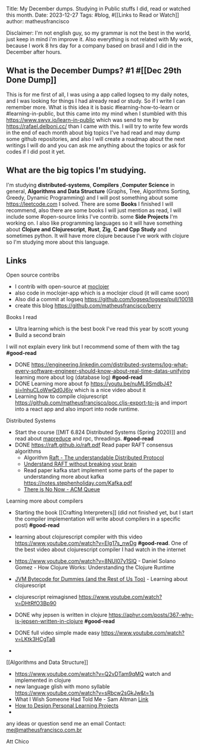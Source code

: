 Title: My December dumps. Studying in Public stuffs I did, read or watched this month.
Date: 2023-12-27
Tags: #blog, #[[Links to Read or Watch]] 
author: matheusfrancisco

Disclaimer: I'm not english guy, so my grammar is not the best in the world, just keep in mind i'm improve it. Also everything is not related with My work, because I work 8 hrs day for a company based on brasil and I did in the December after hours.
## What is the December Dumps? #1 #[[Dec 29th Done Dump]]

This is for me first of all, I was using a app called logseq to my daily notes, and I was looking for things I had already read or study. 
So if I write I can remember more. What is this idea it is basic #learning-how-to-learn or #learning-in-public, but this came into 
my mind when I stumbled with this https://www.swyx.io/learn-in-public which was send to me by https://rafael.delboni.cc/ than 
I came with this. I will try to write few words in the end of each month about big topics I've had read and may dump some github 
repositories, and also I will create a roadmap about the next writings I will do and you can ask me anything about the topics or ask for codes if I did post it yet.

## What are the big topics I'm studying.

I'm studying **distributed-systems**, **Compilers** ,**Computer Science** in general,
**Algorithms and Data Structure** (Graphs, Tree, Algorithms Sorting, Greedy, Dynamic Programming) 
and I will post something about some https://leetcode.com I solved. There are some **Books** I finished 
I will recommend, also there are some books I will just mention as read, I will include some #open-source 
links I've contrib. some **Side Projects** I'm working on. I also like programming languages so it will have
something about **Clojure and Clojurescript**, **Rust**, **Zig**, **C and Cpp Study** and sometimes python. 
It will have more  clojure because I've work with clojure so I'm studying more about this language.

## Links
Open source contribs 
- I contrib with open-source at [moclojer](https://github.com/moclojer/moclojer/pull/209)
- also code in moclojer-app which is a moclojer cloud (it will came soon)
- Also did a commit at logseq https://github.com/logseq/logseq/pull/10018
- create this blog https://github.com/matheusfrancisco/berry
 
Books I read
- Ultra learning which is the best book I've read this year by scott young
- Build a second brain

I will not explain every link but I recommend some of them with the tag **#good-read**
- DONE https://engineering.linkedin.com/distributed-systems/log-what-every-software-engineer-should-know-about-real-time-datas-unifying learning more about log (database log) **#good-read**
- DONE Learning more about fp  https://youtu.be/nuML9SmdbJ4?si=lnhuCLoWwQd0J6iv which is a nice video about it
- Learning how to compile clojurescript https://github.com/matheusfrancisco/poc.cljs-export-to-js and import into a react app and also import into node runtime.

Distributed Systems
- Start the course [[MIT 6.824 Distributed Systems (Spring 2020)]] and read about [mapreduce](https://courses.cs.washington.edu/courses/cse547/17sp/content/Downloads/p107-dean.pdf) and rpc, threadings. **#good-read**
- DONE https://raft.github.io/raft.pdf  Read paper RAFT consensus algorithms
  - Algorithm [Raft - The understandable Distributed Protocol](https://www.youtube.com/watch?v=ro2fU8_mr2w)
  - [Understand RAFT without breaking your brain](https://www.youtube.com/watch?v=IujMVjKvWP4&t=25s)
  - Read paper kafka start implement some parts of the paper to understanding more about kafka https://notes.stephenholiday.com/Kafka.pdf
  - [There is No Now - ACM Queue](https://queue.acm.org/detail.cfm?id=2745385)
   
Learning more about compilers
- Starting the book [[Crafting Interpreters]] (did not finished yet, but I start the compiler implementation will write about compilers in a specific post) **#good-read**
- learning about clojurescript compiler with this video https://www.youtube.com/watch?v=Elg17s_nwDg **#good-read**. One of the best video about clojurescript compiler I had watch in the internet
- https://www.youtube.com/watch?v=8NUI07y1SlQ - Daniel Solano Gomez - How Clojure Works: Understanding the Clojure Runtime
- [JVM Bytecode for Dummies (and the Rest of Us Too)](https://www.youtube.com/watch?t=1200s&v=rPyqB1l4gko)
		-
Learning about clojurescript
- clojurescript reimagisned https://www.youtube.com/watch?v=DHtRfO3Bp90

- DONE why jepsen is written in clojure https://aphyr.com/posts/367-why-is-jepsen-written-in-clojure **#good-read**
- DONE full video simple made easy https://www.youtube.com/watch?v=LKtk3HCgTa8
- 
[[Algorithms and Data Structure]]
- https://www.youtube.com/watch?v=Q2vDTam9qMQ watch and implemented in clojure
- new language glish with mono syllable  https://www.youtube.com/watch?v=sRbcw2sGkJw&t=1s
- What I Wish Someone Had Told Me - Sam Altman [Link](https://blog.samaltman.com/what-i-wish-someone-had-told-me)
- [How to Design Personal Learning Projects](https://ramses.blog/how-to-design-personal-learning-projects/)
- 

any ideas or question send me an email Contact: me@matheusfrancisco.com.br

Att Chico
